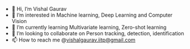 - 👋 Hi, I’m Vishal Gaurav
- 👀 I’m interested in Machine learning, Deep Learning and Computer Vision
- 🌱 I’m currently learning Multivariate learning, Zero-shot learning
- 💞️ I’m looking to collaborate on Person tracking, detection, identification
- 📫 How to reach me @vishalgaurav.iitp@gmail.com

<!---
vishal-gau/vishal-gau is a ✨ special ✨ repository because its `README.md` (this file) appears on your GitHub profile.
You can click the Preview link to take a look at your changes.
--->
